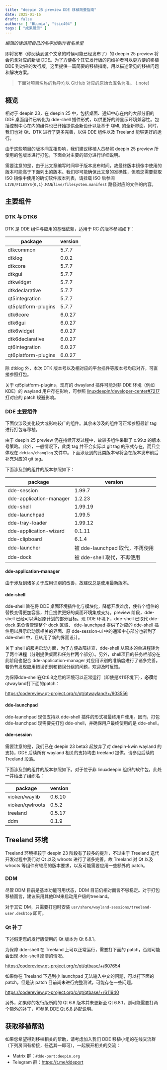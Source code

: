 ```yaml
---
title: "deepin 25 preview DDE 移植简要指南"
date: 2025-01-16
draft: false
authors: [ "BLumia", "tsic404" ]
tags: [ "成果展示" ]
---
```


*编辑的话请把自己的名字加到作者名单里*

即将发布（你阅读到这个文章的时候可能已经发布了）的 deepin 25 preview 将会包含对应的新版 DDE。为了方便各个其它发行版的包维护者可以更方便的移植 DDE 到对应的发行版，这里提供一篇简要的移植指南，用以描述常见的移植问题和解决方案。

> 下面对项目名称的称呼均以 GitHub 对应的原始仓库名为准。
{.note}

## 概览

相对于 deepin 23，在 deepin 25 中，包括桌面、通知中心在内的大部分旧的 DDE 桌面组件已转化为 dde-shell 插件形式，以供更好的跨显示环境兼容性。包括控制中心在内的组件也已开始提供全新设计以及基于 QML 的全新界面。同时，我们也对 Qt、DTK 进行了更多完善，以供 DDE 组件以及 Treeland 能够更好的运行。

由于这些项目的版本间互相影响，我们建议移植人员参照 deepin 25 preview 所使用的包版本进行打包，下面会对主要的部分进行详细说明。

需要注意的是，由于此文章编写时间早于版本发布时间，故最终版本镜像中使用的版本可能高于下面列出的版本。我们尽可能确保此文章的准确性，但若您需要获取 ISO 镜像中使用的确切软件版本列表，请挂载 ISO 后参阅 `LIVE/FILESYS{0,1}.MAN`/`live/filesystem.manifest` 路径对应的文件的内容。

## 主要组件

### DTK 与 DTK6

DTK 是 DDE 组件与应用的基础依赖，适用于 RC 的版本参照如下：

package         | version
----------------|--------
dtkcommon       | 5.7.7
dtklog         | 0.0.2
dtkcore         | 5.7.7
dtkgui          | 5.7.7
dtkwidget       | 5.7.7
dtkdeclarative  | 5.7.7
qt5integration  | 5.7.7
qt5platform-plugins | 5.7.7
dtk6core        | 6.0.27
dtk6gui         | 6.0.27
dtk6widget      | 6.0.27
dtk6declarative | 6.0.27
qt6integration  | 6.0.27
qt6platform-plugins | 6.0.27

除 dtklog 外，本次 DTK 版本号以及相对应的平台插件等版本号均已对齐，可直接参照打包。

关于 qt5platform-plugins，现有的 dwayland 插件可能对非 DDE 环境（例如 KDE）的 wayland 用户存在影响，可参照 [linuxdeepin/developer-center#7217](https://github.com/linuxdeepin/developer-center/issues/7217) 打对应的 patch 规避影响。

### DDE 主要组件

下面仅涉及变化较大或影响较广的组件。其余未涉及的组件可正常参照最新 tag 进行打包与移植。

由于 deepin 25 preview 仍在持续开发过程中，故较多组件采取了 x.99.z 的版本号策略。此外，一般情况下，此类 tag 并不会实际以 git tag 的形式存在，而只会体现在 `debian/changlog` 文件中。下面涉及到的此类版本号将会在版本发布前后补充对应的 git tag。

下面涉及到的组件的版本参照如下：

package        | version
---------------|--------
dde-session    | 1.99.7
dde-application-manager | 1.2.23
dde-shell      | 1.99.19
dde-launchpad  | 1.99.5
dde-tray-loader | 1.99.12
dde-application-wizard | 0.1.11
dde-clipboard | 6.1.4
dde-launcher | 被 dde-launchpad 取代，不再使用
dde-dock       | 被 dde-shell 取代，不再使用

#### dde-application-manager

由于涉及到诸多关于应用识别的改善，故建议总是使用最新版本。

#### dde-shell

dde-shell 旨在将 DDE 桌面环境插件化与模块化，降低开发难度，使各个组件的替换变得更加容易，并且提供更好的桌面环境集成支持。preview 阶段，dde-shell 已经可以满足原计划的部分目标。现 DDE 环境下，dde-shell 已取代 dde-dock 来负责管理整个 dock 区域、 dde-launchpad 提供了对应的 dde-shell 插件用以展示启动器相关的界面、原 dde-session-ui 中的通知中心部分也转到了 dde-shell 中，且转用了新的界面设计。

关于 shell 的服务启动方面，为了方便故障排查，dde-shell 从原本的单进程转为了两个进程（分别提供桌面和任务栏两个部分）。另外，shell项目的任务栏部分在此阶段也配合 dde-application-manager 对应用识别的准确度进行了诸多完善。若仍有发现应用错误识别和错误分组的问题，欢迎及时反馈。

为保障dde-shell在Qt6.8之后的环境可以正常运行（即使是X11环境下），**必须**给qtwayland打下面的patch：

https://codereview.qt-project.org/c/qt/qtwayland/+/603556

#### dde-launchpad

dde-launchpad 现仅支持以 dde-shell 插件的形式被最终用户使用。因而，打包 dde-launchpad 现需要先打包 dde-shell，并确保用户最终使用的是 dde-shell。

#### dde-session

需要注意的是，我们已在 deepin 23 beta3 起放弃了对 deepin-kwin wayland 的支持，DDE 后续所有 wayland 相关的支持均由 treeland 提供。请参见后续的 Treeland 段落。

下面涉及到的组件的版本参照如下。对于位于非 linuxdeepin 组织的软件包，此处一并给出了组织名：

package        | version
---------------|--------
vioken/waylib | 0.6.10
vioken/qwlroots | 0.5.2
treeland | 0.5.17
ddm | 0.1.9


## Treeland 环境

Treeland 环境相较于 deepin 23 阶段有了较多的提升，不过由于 Treeland 迭代开发过程中我们对 Qt 以及 wlroots 进行了诸多完善，故 Treeland 对 Qt 以及 wlroots 等组件有较高的版本要求，以及可能需要应用一些额外的 patch。

### DDM

尽管 DDM 目前是基本功能可用状态，DDM 目前仍相对而言不够稳定。对于打包移植而言，建议采用其他DM来启动用户级的treeland。

对于其它 DM，只需要打包时安装 `usr/share/wayland-sessions/treeland-user.desktop` 即可。

### Qt 补丁

下述假定您的发行版使用的 Qt 版本为 Qt 6.8.1。

为保障 dde-shell 在 Treeland 上可以正常运行，需要打下面的 patch，否则可能会出现 dde-shell 崩溃的情况。

https://codereview.qt-project.org/c/qt/qtbase/+/607654

如果你在 Treeland 下遇到小 launchpad 无法输入中文的问题，可以打下面的 patch，但是该 patch 目前尚未进行完整测试，可能存在一些问题。

https://codereview.qt-project.org/c/qt/qtbase/+/611940

另外，如果你的发行版所附的 Qt 6.8 版本并未更新至 Qt 6.8.1，则可能需要打两个额外的补丁，可参见 [DDE Qt 6.8 适配说明](https://deepin-community.github.io/sig-dde-porting/posts/dde-qt6.8-porting-guide/)。

## 获取移植帮助

如果您希望得到移植相关的帮助，请考虑加入我们 DDE 移植小组的在线交流群（下列房间有桥接，任选其一即可），一起展开相关的交流：

- Matrix 群：`#dde-port:deepin.org`
- Telegram 群：<https://t.me/ddeport>

